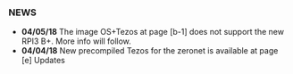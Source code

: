 ### NEWS
- ****04/05/18**** The image OS+Tezos at page [b-1] does not support the new RPI3 B+. More info will follow.
- ****04/04/18**** New precompiled Tezos for the zeronet is available at page [e] Updates